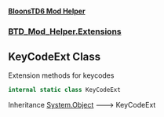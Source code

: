 #### [BloonsTD6 Mod Helper](index.md 'index')
### [BTD_Mod_Helper.Extensions](index.md#BTD_Mod_Helper.Extensions 'BTD_Mod_Helper.Extensions')

## KeyCodeExt Class

Extension methods for keycodes

```csharp
internal static class KeyCodeExt
```

Inheritance [System.Object](https://docs.microsoft.com/en-us/dotnet/api/System.Object 'System.Object') &#129106; KeyCodeExt